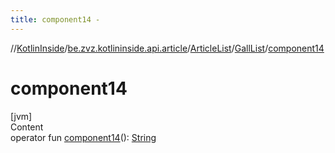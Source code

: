 ```yaml
---
title: component14 -
---
```

//[KotlinInside](../../../index.md)/[be.zvz.kotlininside.api.article](../../index.md)/[ArticleList](../index.md)/[GallList](index.md)/[component14](component14.md)



# component14  
[jvm]  
Content  
operator fun [component14](component14.md)(): [String](https://kotlinlang.org/api/latest/jvm/stdlib/kotlin/-string/index.html)  



